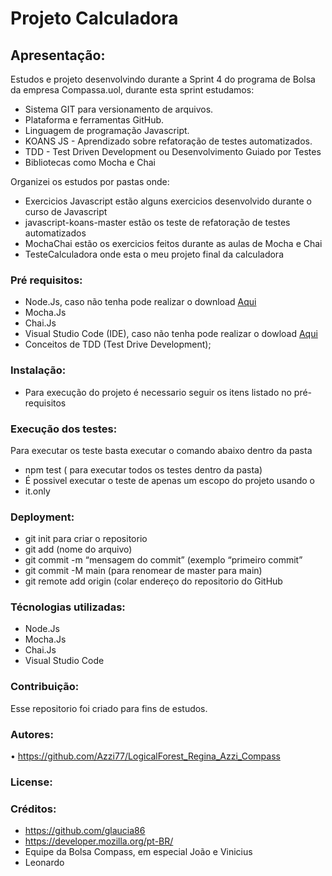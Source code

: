 # Projeto Calculadora

## Apresentação: 

Estudos e projeto desenvolvindo durante a Sprint 4 do programa de Bolsa da empresa Compassa.uol, 
durante esta sprint estudamos:

- Sistema GIT para versionamento de arquivos.
- Plataforma e ferramentas GitHub.
- Linguagem de programação Javascript.
- KOANS JS - Aprendizado sobre refatoração de testes automatizados.
- TDD - Test Driven Development ou Desenvolvimento Guiado por Testes
- Bibliotecas como Mocha e Chai

Organizei os estudos por pastas onde:
- Exercicios Javascript estão alguns exercicios desenvolvido durante o curso de Javascript 
- javascript-koans-master estão os teste de refatoração de testes automatizados
- MochaChai estão os exercicios feitos durante as aulas de Mocha e Chai
- TesteCalculadora onde esta o meu projeto final da calculadora

### Pré requisitos:

- Node.Js, caso não tenha pode realizar o download [Aqui](https://nodejs.org/en/)
- Mocha.Js 
- Chai.Js 
- Visual Studio Code (IDE), caso não tenha pode realizar o dowload [Aqui](https://code.visualstudio.com/download)
- Conceitos de TDD (Test Drive Development);

### Instalação:
- Para execução do projeto é necessario seguir os itens listado no pré-requisitos

### Execução dos testes:
Para executar os teste basta executar o comando abaixo dentro da pasta
- npm test ( para executar todos os testes dentro da pasta)
- É possivel executar o teste de apenas um escopo do projeto usando o
- it.only 

### Deployment:
- git init para criar o repositorio
- git add (nome do arquivo)
- git commit -m “mensagem do commit” (exemplo “primeiro commit”
- git commit -M main (para renomear de master para main)
- git remote add origin (colar endereço do repositorio do GitHub

### Técnologias utilizadas:
- Node.Js
- Mocha.Js
- Chai.Js
- Visual Studio Code

### Contribuição:
Esse repositorio foi criado para fins de estudos.

### Autores:
•	https://github.com/Azzi77/LogicalForest_Regina_Azzi_Compass

### License:

### Créditos:
- https://github.com/glaucia86
- https://developer.mozilla.org/pt-BR/
- Equipe da Bolsa Compass, em especial João e Vinicius
- Leonardo


